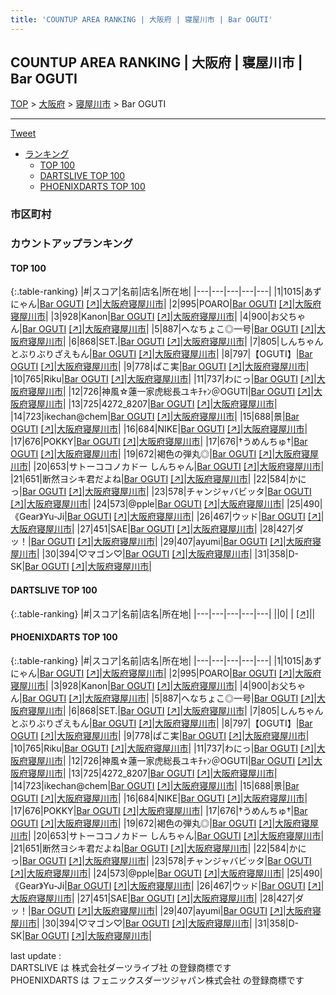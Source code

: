 ```yaml
---
title: 'COUNTUP AREA RANKING | 大阪府 | 寝屋川市 | Bar OGUTI'
---
```

## COUNTUP AREA RANKING | 大阪府 | 寝屋川市 | Bar OGUTI

[TOP](/darts/rank/) > [大阪府](/darts/rank/大阪府/) > [寝屋川市](/darts/rank/大阪府/寝屋川市/) > Bar OGUTI

___

<a href="https://twitter.com/share?ref_src=twsrc%5Etfw" data-text="COUNTUP AREA RANKING | 大阪府寝屋川市Bar OGUTI" class="twitter-share-button" data-hashtags="DARTSLIVE,PHOENIXDARTS,darts,ダーツ" data-show-count="false">Tweet</a>

* [ランキング](#カウントアップランキング)
    * [TOP 100](#top-100)
    * [DARTSLIVE TOP 100](#dartslive-top-100)
    * [PHOENIXDARTS TOP 100](#phoenixdarts-top-100)

### 市区町村

<ul>

</ul>

### カウントアップランキング

#### TOP 100



{:.table-ranking}
|#|スコア|名前|店名|所在地|
|---|---|---|---|---|
|1|1015|<span class="rank-name-pd">あずにゃん</span>|<a href="/darts/rank/shops/7689.html">Bar OGUTI</a> <a href="https://vs.phoenixdarts.com/jp/shop/shopDetailInfo/s_7689?s_seq=7689">[↗]</a>|<a href="/darts/rank/大阪府/寝屋川市">大阪府寝屋川市</a>|
|2|995|<span class="rank-name-pd">POARO</span>|<a href="/darts/rank/shops/7689.html">Bar OGUTI</a> <a href="https://vs.phoenixdarts.com/jp/shop/shopDetailInfo/s_7689?s_seq=7689">[↗]</a>|<a href="/darts/rank/大阪府/寝屋川市">大阪府寝屋川市</a>|
|3|928|<span class="rank-name-pd">Kanon</span>|<a href="/darts/rank/shops/7689.html">Bar OGUTI</a> <a href="https://vs.phoenixdarts.com/jp/shop/shopDetailInfo/s_7689?s_seq=7689">[↗]</a>|<a href="/darts/rank/大阪府/寝屋川市">大阪府寝屋川市</a>|
|4|900|<span class="rank-name-pd">お父ちゃん</span>|<a href="/darts/rank/shops/7689.html">Bar OGUTI</a> <a href="https://vs.phoenixdarts.com/jp/shop/shopDetailInfo/s_7689?s_seq=7689">[↗]</a>|<a href="/darts/rank/大阪府/寝屋川市">大阪府寝屋川市</a>|
|5|887|<span class="rank-name-pd">へなちょこ◎一号</span>|<a href="/darts/rank/shops/7689.html">Bar OGUTI</a> <a href="https://vs.phoenixdarts.com/jp/shop/shopDetailInfo/s_7689?s_seq=7689">[↗]</a>|<a href="/darts/rank/大阪府/寝屋川市">大阪府寝屋川市</a>|
|6|868|<span class="rank-name-pd">SET.</span>|<a href="/darts/rank/shops/7689.html">Bar OGUTI</a> <a href="https://vs.phoenixdarts.com/jp/shop/shopDetailInfo/s_7689?s_seq=7689">[↗]</a>|<a href="/darts/rank/大阪府/寝屋川市">大阪府寝屋川市</a>|
|7|805|<span class="rank-name-pd">しんちゃんとぶりぶりざえもん</span>|<a href="/darts/rank/shops/7689.html">Bar OGUTI</a> <a href="https://vs.phoenixdarts.com/jp/shop/shopDetailInfo/s_7689?s_seq=7689">[↗]</a>|<a href="/darts/rank/大阪府/寝屋川市">大阪府寝屋川市</a>|
|8|797|<span class="rank-name-pd">【OGUTI】</span>|<a href="/darts/rank/shops/7689.html">Bar OGUTI</a> <a href="https://vs.phoenixdarts.com/jp/shop/shopDetailInfo/s_7689?s_seq=7689">[↗]</a>|<a href="/darts/rank/大阪府/寝屋川市">大阪府寝屋川市</a>|
|9|778|<span class="rank-name-pd">ぱこ実</span>|<a href="/darts/rank/shops/7689.html">Bar OGUTI</a> <a href="https://vs.phoenixdarts.com/jp/shop/shopDetailInfo/s_7689?s_seq=7689">[↗]</a>|<a href="/darts/rank/大阪府/寝屋川市">大阪府寝屋川市</a>|
|10|765|<span class="rank-name-pd">Riku</span>|<a href="/darts/rank/shops/7689.html">Bar OGUTI</a> <a href="https://vs.phoenixdarts.com/jp/shop/shopDetailInfo/s_7689?s_seq=7689">[↗]</a>|<a href="/darts/rank/大阪府/寝屋川市">大阪府寝屋川市</a>|
|11|737|<span class="rank-name-pd">わにっ</span>|<a href="/darts/rank/shops/7689.html">Bar OGUTI</a> <a href="https://vs.phoenixdarts.com/jp/shop/shopDetailInfo/s_7689?s_seq=7689">[↗]</a>|<a href="/darts/rank/大阪府/寝屋川市">大阪府寝屋川市</a>|
|12|726|<span class="rank-name-pd">神風☆蓮一家虎総長ユキﾁｬﾝ＠OGUTI</span>|<a href="/darts/rank/shops/7689.html">Bar OGUTI</a> <a href="https://vs.phoenixdarts.com/jp/shop/shopDetailInfo/s_7689?s_seq=7689">[↗]</a>|<a href="/darts/rank/大阪府/寝屋川市">大阪府寝屋川市</a>|
|13|725|<span class="rank-name-pd">4272_8207</span>|<a href="/darts/rank/shops/7689.html">Bar OGUTI</a> <a href="https://vs.phoenixdarts.com/jp/shop/shopDetailInfo/s_7689?s_seq=7689">[↗]</a>|<a href="/darts/rank/大阪府/寝屋川市">大阪府寝屋川市</a>|
|14|723|<span class="rank-name-pd">ikechan@chem</span>|<a href="/darts/rank/shops/7689.html">Bar OGUTI</a> <a href="https://vs.phoenixdarts.com/jp/shop/shopDetailInfo/s_7689?s_seq=7689">[↗]</a>|<a href="/darts/rank/大阪府/寝屋川市">大阪府寝屋川市</a>|
|15|688|<span class="rank-name-pd">景</span>|<a href="/darts/rank/shops/7689.html">Bar OGUTI</a> <a href="https://vs.phoenixdarts.com/jp/shop/shopDetailInfo/s_7689?s_seq=7689">[↗]</a>|<a href="/darts/rank/大阪府/寝屋川市">大阪府寝屋川市</a>|
|16|684|<span class="rank-name-pd">NIKE</span>|<a href="/darts/rank/shops/7689.html">Bar OGUTI</a> <a href="https://vs.phoenixdarts.com/jp/shop/shopDetailInfo/s_7689?s_seq=7689">[↗]</a>|<a href="/darts/rank/大阪府/寝屋川市">大阪府寝屋川市</a>|
|17|676|<span class="rank-name-pd">POKKY</span>|<a href="/darts/rank/shops/7689.html">Bar OGUTI</a> <a href="https://vs.phoenixdarts.com/jp/shop/shopDetailInfo/s_7689?s_seq=7689">[↗]</a>|<a href="/darts/rank/大阪府/寝屋川市">大阪府寝屋川市</a>|
|17|676|<span class="rank-name-pd">†うめんちゅ†</span>|<a href="/darts/rank/shops/7689.html">Bar OGUTI</a> <a href="https://vs.phoenixdarts.com/jp/shop/shopDetailInfo/s_7689?s_seq=7689">[↗]</a>|<a href="/darts/rank/大阪府/寝屋川市">大阪府寝屋川市</a>|
|19|672|<span class="rank-name-pd">褐色の弾丸◎</span>|<a href="/darts/rank/shops/7689.html">Bar OGUTI</a> <a href="https://vs.phoenixdarts.com/jp/shop/shopDetailInfo/s_7689?s_seq=7689">[↗]</a>|<a href="/darts/rank/大阪府/寝屋川市">大阪府寝屋川市</a>|
|20|653|<span class="rank-name-pd">サトーココノカドー しんちゃん</span>|<a href="/darts/rank/shops/7689.html">Bar OGUTI</a> <a href="https://vs.phoenixdarts.com/jp/shop/shopDetailInfo/s_7689?s_seq=7689">[↗]</a>|<a href="/darts/rank/大阪府/寝屋川市">大阪府寝屋川市</a>|
|21|651|<span class="rank-name-pd">断然ヨシキ君だよね</span>|<a href="/darts/rank/shops/7689.html">Bar OGUTI</a> <a href="https://vs.phoenixdarts.com/jp/shop/shopDetailInfo/s_7689?s_seq=7689">[↗]</a>|<a href="/darts/rank/大阪府/寝屋川市">大阪府寝屋川市</a>|
|22|584|<span class="rank-name-pd">かにっ</span>|<a href="/darts/rank/shops/7689.html">Bar OGUTI</a> <a href="https://vs.phoenixdarts.com/jp/shop/shopDetailInfo/s_7689?s_seq=7689">[↗]</a>|<a href="/darts/rank/大阪府/寝屋川市">大阪府寝屋川市</a>|
|23|578|<span class="rank-name-pd">チャンジャバビッタ</span>|<a href="/darts/rank/shops/7689.html">Bar OGUTI</a> <a href="https://vs.phoenixdarts.com/jp/shop/shopDetailInfo/s_7689?s_seq=7689">[↗]</a>|<a href="/darts/rank/大阪府/寝屋川市">大阪府寝屋川市</a>|
|24|573|<span class="rank-name-pd">@pple</span>|<a href="/darts/rank/shops/7689.html">Bar OGUTI</a> <a href="https://vs.phoenixdarts.com/jp/shop/shopDetailInfo/s_7689?s_seq=7689">[↗]</a>|<a href="/darts/rank/大阪府/寝屋川市">大阪府寝屋川市</a>|
|25|490|<span class="rank-name-pd">《Gear》Yu-Ji</span>|<a href="/darts/rank/shops/7689.html">Bar OGUTI</a> <a href="https://vs.phoenixdarts.com/jp/shop/shopDetailInfo/s_7689?s_seq=7689">[↗]</a>|<a href="/darts/rank/大阪府/寝屋川市">大阪府寝屋川市</a>|
|26|467|<span class="rank-name-pd">ウッド</span>|<a href="/darts/rank/shops/7689.html">Bar OGUTI</a> <a href="https://vs.phoenixdarts.com/jp/shop/shopDetailInfo/s_7689?s_seq=7689">[↗]</a>|<a href="/darts/rank/大阪府/寝屋川市">大阪府寝屋川市</a>|
|27|451|<span class="rank-name-pd">SAE</span>|<a href="/darts/rank/shops/7689.html">Bar OGUTI</a> <a href="https://vs.phoenixdarts.com/jp/shop/shopDetailInfo/s_7689?s_seq=7689">[↗]</a>|<a href="/darts/rank/大阪府/寝屋川市">大阪府寝屋川市</a>|
|28|427|<span class="rank-name-pd">ダッ！</span>|<a href="/darts/rank/shops/7689.html">Bar OGUTI</a> <a href="https://vs.phoenixdarts.com/jp/shop/shopDetailInfo/s_7689?s_seq=7689">[↗]</a>|<a href="/darts/rank/大阪府/寝屋川市">大阪府寝屋川市</a>|
|29|407|<span class="rank-name-pd">ayumi</span>|<a href="/darts/rank/shops/7689.html">Bar OGUTI</a> <a href="https://vs.phoenixdarts.com/jp/shop/shopDetailInfo/s_7689?s_seq=7689">[↗]</a>|<a href="/darts/rank/大阪府/寝屋川市">大阪府寝屋川市</a>|
|30|394|<span class="rank-name-pd">♡マゴン♡</span>|<a href="/darts/rank/shops/7689.html">Bar OGUTI</a> <a href="https://vs.phoenixdarts.com/jp/shop/shopDetailInfo/s_7689?s_seq=7689">[↗]</a>|<a href="/darts/rank/大阪府/寝屋川市">大阪府寝屋川市</a>|
|31|358|<span class="rank-name-pd">D-SK</span>|<a href="/darts/rank/shops/7689.html">Bar OGUTI</a> <a href="https://vs.phoenixdarts.com/jp/shop/shopDetailInfo/s_7689?s_seq=7689">[↗]</a>|<a href="/darts/rank/大阪府/寝屋川市">大阪府寝屋川市</a>|


#### DARTSLIVE TOP 100



{:.table-ranking}
|#|スコア|名前|店名|所在地|
|---|---|---|---|---|
||0|<span class="rank-name-dl"> </span>|<a href="/darts/rank/shops/.html"></a> <a href="">[↗]</a>|<a href="/darts/rank//"></a>|


#### PHOENIXDARTS TOP 100



{:.table-ranking}
|#|スコア|名前|店名|所在地|
|---|---|---|---|---|
|1|1015|<span class="rank-name-pd">あずにゃん</span>|<a href="/darts/rank/shops/7689.html">Bar OGUTI</a> <a href="https://vs.phoenixdarts.com/jp/shop/shopDetailInfo/s_7689?s_seq=7689">[↗]</a>|<a href="/darts/rank/大阪府/寝屋川市">大阪府寝屋川市</a>|
|2|995|<span class="rank-name-pd">POARO</span>|<a href="/darts/rank/shops/7689.html">Bar OGUTI</a> <a href="https://vs.phoenixdarts.com/jp/shop/shopDetailInfo/s_7689?s_seq=7689">[↗]</a>|<a href="/darts/rank/大阪府/寝屋川市">大阪府寝屋川市</a>|
|3|928|<span class="rank-name-pd">Kanon</span>|<a href="/darts/rank/shops/7689.html">Bar OGUTI</a> <a href="https://vs.phoenixdarts.com/jp/shop/shopDetailInfo/s_7689?s_seq=7689">[↗]</a>|<a href="/darts/rank/大阪府/寝屋川市">大阪府寝屋川市</a>|
|4|900|<span class="rank-name-pd">お父ちゃん</span>|<a href="/darts/rank/shops/7689.html">Bar OGUTI</a> <a href="https://vs.phoenixdarts.com/jp/shop/shopDetailInfo/s_7689?s_seq=7689">[↗]</a>|<a href="/darts/rank/大阪府/寝屋川市">大阪府寝屋川市</a>|
|5|887|<span class="rank-name-pd">へなちょこ◎一号</span>|<a href="/darts/rank/shops/7689.html">Bar OGUTI</a> <a href="https://vs.phoenixdarts.com/jp/shop/shopDetailInfo/s_7689?s_seq=7689">[↗]</a>|<a href="/darts/rank/大阪府/寝屋川市">大阪府寝屋川市</a>|
|6|868|<span class="rank-name-pd">SET.</span>|<a href="/darts/rank/shops/7689.html">Bar OGUTI</a> <a href="https://vs.phoenixdarts.com/jp/shop/shopDetailInfo/s_7689?s_seq=7689">[↗]</a>|<a href="/darts/rank/大阪府/寝屋川市">大阪府寝屋川市</a>|
|7|805|<span class="rank-name-pd">しんちゃんとぶりぶりざえもん</span>|<a href="/darts/rank/shops/7689.html">Bar OGUTI</a> <a href="https://vs.phoenixdarts.com/jp/shop/shopDetailInfo/s_7689?s_seq=7689">[↗]</a>|<a href="/darts/rank/大阪府/寝屋川市">大阪府寝屋川市</a>|
|8|797|<span class="rank-name-pd">【OGUTI】</span>|<a href="/darts/rank/shops/7689.html">Bar OGUTI</a> <a href="https://vs.phoenixdarts.com/jp/shop/shopDetailInfo/s_7689?s_seq=7689">[↗]</a>|<a href="/darts/rank/大阪府/寝屋川市">大阪府寝屋川市</a>|
|9|778|<span class="rank-name-pd">ぱこ実</span>|<a href="/darts/rank/shops/7689.html">Bar OGUTI</a> <a href="https://vs.phoenixdarts.com/jp/shop/shopDetailInfo/s_7689?s_seq=7689">[↗]</a>|<a href="/darts/rank/大阪府/寝屋川市">大阪府寝屋川市</a>|
|10|765|<span class="rank-name-pd">Riku</span>|<a href="/darts/rank/shops/7689.html">Bar OGUTI</a> <a href="https://vs.phoenixdarts.com/jp/shop/shopDetailInfo/s_7689?s_seq=7689">[↗]</a>|<a href="/darts/rank/大阪府/寝屋川市">大阪府寝屋川市</a>|
|11|737|<span class="rank-name-pd">わにっ</span>|<a href="/darts/rank/shops/7689.html">Bar OGUTI</a> <a href="https://vs.phoenixdarts.com/jp/shop/shopDetailInfo/s_7689?s_seq=7689">[↗]</a>|<a href="/darts/rank/大阪府/寝屋川市">大阪府寝屋川市</a>|
|12|726|<span class="rank-name-pd">神風☆蓮一家虎総長ユキﾁｬﾝ＠OGUTI</span>|<a href="/darts/rank/shops/7689.html">Bar OGUTI</a> <a href="https://vs.phoenixdarts.com/jp/shop/shopDetailInfo/s_7689?s_seq=7689">[↗]</a>|<a href="/darts/rank/大阪府/寝屋川市">大阪府寝屋川市</a>|
|13|725|<span class="rank-name-pd">4272_8207</span>|<a href="/darts/rank/shops/7689.html">Bar OGUTI</a> <a href="https://vs.phoenixdarts.com/jp/shop/shopDetailInfo/s_7689?s_seq=7689">[↗]</a>|<a href="/darts/rank/大阪府/寝屋川市">大阪府寝屋川市</a>|
|14|723|<span class="rank-name-pd">ikechan@chem</span>|<a href="/darts/rank/shops/7689.html">Bar OGUTI</a> <a href="https://vs.phoenixdarts.com/jp/shop/shopDetailInfo/s_7689?s_seq=7689">[↗]</a>|<a href="/darts/rank/大阪府/寝屋川市">大阪府寝屋川市</a>|
|15|688|<span class="rank-name-pd">景</span>|<a href="/darts/rank/shops/7689.html">Bar OGUTI</a> <a href="https://vs.phoenixdarts.com/jp/shop/shopDetailInfo/s_7689?s_seq=7689">[↗]</a>|<a href="/darts/rank/大阪府/寝屋川市">大阪府寝屋川市</a>|
|16|684|<span class="rank-name-pd">NIKE</span>|<a href="/darts/rank/shops/7689.html">Bar OGUTI</a> <a href="https://vs.phoenixdarts.com/jp/shop/shopDetailInfo/s_7689?s_seq=7689">[↗]</a>|<a href="/darts/rank/大阪府/寝屋川市">大阪府寝屋川市</a>|
|17|676|<span class="rank-name-pd">POKKY</span>|<a href="/darts/rank/shops/7689.html">Bar OGUTI</a> <a href="https://vs.phoenixdarts.com/jp/shop/shopDetailInfo/s_7689?s_seq=7689">[↗]</a>|<a href="/darts/rank/大阪府/寝屋川市">大阪府寝屋川市</a>|
|17|676|<span class="rank-name-pd">†うめんちゅ†</span>|<a href="/darts/rank/shops/7689.html">Bar OGUTI</a> <a href="https://vs.phoenixdarts.com/jp/shop/shopDetailInfo/s_7689?s_seq=7689">[↗]</a>|<a href="/darts/rank/大阪府/寝屋川市">大阪府寝屋川市</a>|
|19|672|<span class="rank-name-pd">褐色の弾丸◎</span>|<a href="/darts/rank/shops/7689.html">Bar OGUTI</a> <a href="https://vs.phoenixdarts.com/jp/shop/shopDetailInfo/s_7689?s_seq=7689">[↗]</a>|<a href="/darts/rank/大阪府/寝屋川市">大阪府寝屋川市</a>|
|20|653|<span class="rank-name-pd">サトーココノカドー しんちゃん</span>|<a href="/darts/rank/shops/7689.html">Bar OGUTI</a> <a href="https://vs.phoenixdarts.com/jp/shop/shopDetailInfo/s_7689?s_seq=7689">[↗]</a>|<a href="/darts/rank/大阪府/寝屋川市">大阪府寝屋川市</a>|
|21|651|<span class="rank-name-pd">断然ヨシキ君だよね</span>|<a href="/darts/rank/shops/7689.html">Bar OGUTI</a> <a href="https://vs.phoenixdarts.com/jp/shop/shopDetailInfo/s_7689?s_seq=7689">[↗]</a>|<a href="/darts/rank/大阪府/寝屋川市">大阪府寝屋川市</a>|
|22|584|<span class="rank-name-pd">かにっ</span>|<a href="/darts/rank/shops/7689.html">Bar OGUTI</a> <a href="https://vs.phoenixdarts.com/jp/shop/shopDetailInfo/s_7689?s_seq=7689">[↗]</a>|<a href="/darts/rank/大阪府/寝屋川市">大阪府寝屋川市</a>|
|23|578|<span class="rank-name-pd">チャンジャバビッタ</span>|<a href="/darts/rank/shops/7689.html">Bar OGUTI</a> <a href="https://vs.phoenixdarts.com/jp/shop/shopDetailInfo/s_7689?s_seq=7689">[↗]</a>|<a href="/darts/rank/大阪府/寝屋川市">大阪府寝屋川市</a>|
|24|573|<span class="rank-name-pd">@pple</span>|<a href="/darts/rank/shops/7689.html">Bar OGUTI</a> <a href="https://vs.phoenixdarts.com/jp/shop/shopDetailInfo/s_7689?s_seq=7689">[↗]</a>|<a href="/darts/rank/大阪府/寝屋川市">大阪府寝屋川市</a>|
|25|490|<span class="rank-name-pd">《Gear》Yu-Ji</span>|<a href="/darts/rank/shops/7689.html">Bar OGUTI</a> <a href="https://vs.phoenixdarts.com/jp/shop/shopDetailInfo/s_7689?s_seq=7689">[↗]</a>|<a href="/darts/rank/大阪府/寝屋川市">大阪府寝屋川市</a>|
|26|467|<span class="rank-name-pd">ウッド</span>|<a href="/darts/rank/shops/7689.html">Bar OGUTI</a> <a href="https://vs.phoenixdarts.com/jp/shop/shopDetailInfo/s_7689?s_seq=7689">[↗]</a>|<a href="/darts/rank/大阪府/寝屋川市">大阪府寝屋川市</a>|
|27|451|<span class="rank-name-pd">SAE</span>|<a href="/darts/rank/shops/7689.html">Bar OGUTI</a> <a href="https://vs.phoenixdarts.com/jp/shop/shopDetailInfo/s_7689?s_seq=7689">[↗]</a>|<a href="/darts/rank/大阪府/寝屋川市">大阪府寝屋川市</a>|
|28|427|<span class="rank-name-pd">ダッ！</span>|<a href="/darts/rank/shops/7689.html">Bar OGUTI</a> <a href="https://vs.phoenixdarts.com/jp/shop/shopDetailInfo/s_7689?s_seq=7689">[↗]</a>|<a href="/darts/rank/大阪府/寝屋川市">大阪府寝屋川市</a>|
|29|407|<span class="rank-name-pd">ayumi</span>|<a href="/darts/rank/shops/7689.html">Bar OGUTI</a> <a href="https://vs.phoenixdarts.com/jp/shop/shopDetailInfo/s_7689?s_seq=7689">[↗]</a>|<a href="/darts/rank/大阪府/寝屋川市">大阪府寝屋川市</a>|
|30|394|<span class="rank-name-pd">♡マゴン♡</span>|<a href="/darts/rank/shops/7689.html">Bar OGUTI</a> <a href="https://vs.phoenixdarts.com/jp/shop/shopDetailInfo/s_7689?s_seq=7689">[↗]</a>|<a href="/darts/rank/大阪府/寝屋川市">大阪府寝屋川市</a>|
|31|358|<span class="rank-name-pd">D-SK</span>|<a href="/darts/rank/shops/7689.html">Bar OGUTI</a> <a href="https://vs.phoenixdarts.com/jp/shop/shopDetailInfo/s_7689?s_seq=7689">[↗]</a>|<a href="/darts/rank/大阪府/寝屋川市">大阪府寝屋川市</a>|


<div class="footer border-top border-gray-light mt-5 pt-3 text-right text-gray">
    last update : <span style="font-weight: italic" id="foot_last_modified"></span><br />
    DARTSLIVE は 株式会社ダーツライブ社 の登録商標です<br />
    PHOENIXDARTS は フェニックスダーツジャパン株式会社 の登録商標です<br />
</div>

<script src="https://cdnjs.cloudflare.com/ajax/libs/jquery.tablesorter/2.31.3/js/jquery.tablesorter.min.js" integrity="sha512-qzgd5cYSZcosqpzpn7zF2ZId8f/8CHmFKZ8j7mU4OUXTNRd5g+ZHBPsgKEwoqxCtdQvExE5LprwwPAgoicguNg==" crossorigin="anonymous" referrerpolicy="no-referrer"></script>
<link rel="stylesheet" href="https://cdnjs.cloudflare.com/ajax/libs/jquery.tablesorter/2.31.3/css/theme.default.min.css" integrity="sha512-wghhOJkjQX0Lh3NSWvNKeZ0ZpNn+SPVXX1Qyc9OCaogADktxrBiBdKGDoqVUOyhStvMBmJQ8ZdMHiR3wuEq8+w==" crossorigin="anonymous" referrerpolicy="no-referrer" />
<script>
$(function() {
    $(".table-ranking").tablesorter({sortList:[[0, 0]]});
    $("#foot_last_modified").text(formatDate(new Date(document.lastModified), 'yyyy-MM-dd HH:mm:ss'));
});
</script>

<script async src="https://platform.twitter.com/widgets.js" charset="utf-8"></script>